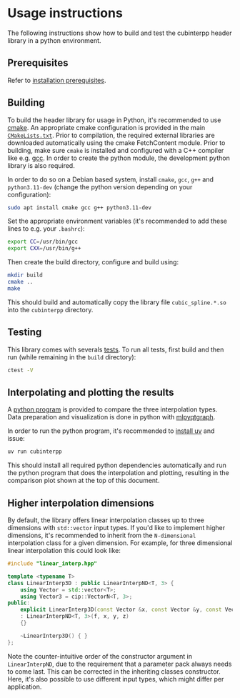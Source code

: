 # Usage instructions

The following instructions show how to build and test the cubinterpp header
library in a python environment.

## Prerequisites

Refer to [installation prerequisites](requirements.md#installation-prerequisites).

## Building

To build the header library for usage in Python, it's recommended to use
[cmake](https://cmake.org/). An appropriate cmake configuration is provided in
the main
[`CMakeLists.txt`](https://github.com/swvanbuuren/cubinterpp/blob/master/CMakeLists.txt).
Prior to compilation, the required external libraries are downloaded
automatically using the cmake FetchContent module. Prior to building, make sure
`cmake` is installed and configured with a C++ compiler like e.g.
[gcc](https://gcc.gnu.org/). In order to create the python module, the
development python library is also required.

In order to do so on a Debian based system, install `cmake`, `gcc`, `g++` and
`python3.11-dev` (change the python version depending on your configuration):

```bash
sudo apt install cmake gcc g++ python3.11-dev
```

Set the appropriate environment variables (it's recommended to add these lines
to e.g. your `.bashrc`):

```bash
export CC=/usr/bin/gcc
export CXX=/usr/bin/g++
```

Then create the build directory, configure and build using:

```bash
mkdir build
cmake ..
make
```

This should build and automatically copy the library file `cubic_spline.*.so`
into the `cubinterpp` directory.

## Testing

This library comes with severals
[tests](https://github.com/swvanbuuren/cubinterpp/tree/master/tests). To run all
tests, first build and then run (while remaining in the `build` directory):

```bash
ctest -V
```

## Interpolating and plotting the results

A [python
program](https://github.com/swvanbuuren/cubinterpp/blob/master/cubinterpp/main.py)
is provided to compare the three interpolation types. Data preparation and
visualization is done in python with
[mlpyqtgraph](https://github.com/swvanbuuren/mlpyqtgraph).

In order to run the python program, it's recommended to [install
uv](https://docs.astral.sh/uv/getting-started/installation/#standalone-installer)
and issue:

```bash
uv run cubinterpp 
```

This should install all required python dependencies automatically and run the
python program that does the interpolation and plotting, resulting in the
comparison plot shown at the top of this document.

## Higher interpolation dimensions

By default, the library offers linear interpolation classes up to three
dimensions with `std::vector` input types. If you'd like to implement higher
dimensions, it's recommended to inherit from the `N-dimensional` interpolation
class for a given dimension. For example, for three dimensional linear
interpolation this could look like:

```cpp
#include "linear_interp.hpp"

template <typename T>
class LinearInterp3D : public LinearInterpND<T, 3> {
    using Vector = std::vector<T>;
    using Vector3 = cip::VectorN<T, 3>;
public:
    explicit LinearInterp3D(const Vector &x, const Vector &y, const Vector &z, const Vector3 &f)
    : LinearInterpND<T, 3>(f, x, y, z)
    {}

    ~LinearInterp3D() { }
};
```

Note the counter-intuitive order of the constructor argument in
`LinearInterpND`, due to the requirement that a parameter pack always needs to
come last. This can be corrected in the inheriting classes constructor. Here,
it's also possible to use different input types, which might differ per
application.
